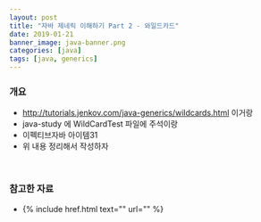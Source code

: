```yaml
---
layout: post
title: "자바 제네릭 이해하기 Part 2 - 와일드카드"
date: 2019-01-21
banner_image: java-banner.png
categories: [java]
tags: [java, generics]
---
```


### 개요
* http://tutorials.jenkov.com/java-generics/wildcards.html 이거랑
* java-study 에 WildCardTest 파일에 주석이랑
* 이펙티브자바 아이템31 
* 위 내용 정리해서 작성하자

<br/>

### 참고한 자료
* {% include href.html text="" url="" %}

